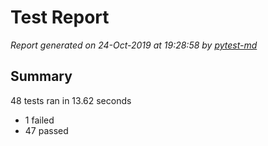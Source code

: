 # Test Report

*Report generated on 24-Oct-2019 at 19:28:58 by [pytest-md]*

[pytest-md]: https://github.com/hackebrot/pytest-md

## Summary

48 tests ran in 13.62 seconds

- 1 failed
- 47 passed
